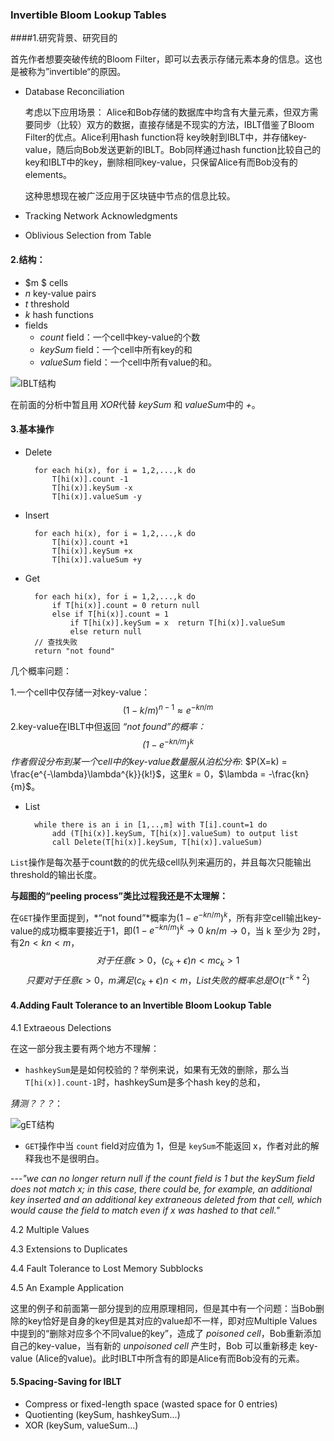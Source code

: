 ### Invertible Bloom Lookup Tables

####1.研究背景、研究目的

首先作者想要突破传统的Bloom Filter，即可以去表示存储元素本身的信息。这也是被称为”invertible“的原因。

* Database Reconciliation
    
    考虑以下应用场景：
    Alice和Bob存储的数据库中均含有大量元素，但双方需要同步（比较）双方的数据，直接存储是不现实的方法，IBLT借鉴了Bloom Filter的优点。Alice利用hash function将 key映射到IBLT中，并存储key-value，随后向Bob发送更新的IBLT。Bob同样通过hash function比较自己的key和IBLT中的key，删除相同key-value，只保留Alice有而Bob没有的elements。

    这种思想现在被广泛应用于区块链中节点的信息比较。

* Tracking Network Acknowledgments
* Oblivious Selection from Table

#### 2.结构：

* $m $ cells
* $n$ key-value pairs
* $t$ threshold 
* $k$ hash functions
* fields
    - *count* field：一个cell中key-value的个数
    - *keySum* field：一个cell中所有key的和
    - *valueSum* field：一个cell中所有value的和。

![IBLT结构](/Users/jiahuiwang/Downloads/IMG_2721.JPG)

在前面的分析中暂且用 *XOR*代替 *keySum* 和 *valueSum*中的 *+*。

#### 3.基本操作

* Delete  

        for each hi(x), for i = 1,2,...,k do  
            T[hi(x)].count -1  
            T[hi(x)].keySum -x  
            T[hi(x)].valueSum -y
        
* Insert  

        for each hi(x), for i = 1,2,...,k do  
            T[hi(x)].count +1  
            T[hi(x)].keySum +x  
            T[hi(x)].valueSum +y  

* Get  

        for each hi(x), for i = 1,2,...,k do  
            if T[hi(x)].count = 0 return null  
            else if T[hi(x)].count = 1 
                if T[hi(x)].keySum = x  return T[hi(x)].valueSum
                else return null
        // 查找失败
        return "not found"

几个概率问题：

1.一个cell中仅存储一对key-value：$$(1-k/m)^{n-1} \approx e^{-kn/m} $$
2.key-value在IBLT中但返回 *“not found”*的概率：$$(1-e^{-kn/m})^k$$作者假设分布到某一个cell中的key-value数量服从*泊松分布*: $P(X=k) = \frac{e^{-\lambda}\lambda^{k}}{k!}$，这里$k=0$，$\lambda = -\frac{kn}{m}$。

* List  

        while there is an i in [1,..,m] with T[i].count=1 do  
            add (T[hi(x)].keySum, T[hi(x)].valueSum) to output list
            call Delete(T[hi(x)].keySum, T[hi(x)].valueSum)
        
`List`操作是每次基于count数的的优先级cell队列来遍历的，并且每次只能输出threshold的输出长度。

**与超图的“peeling process”类比过程我还是不太理解：**

在`GET`操作里面提到，*“not found”*概率为$(1-e^{-kn/m})^k$，所有非空cell输出key-value的成功概率要接近于1，即$(1-e^{-kn/m})^k \to 0$ $kn/m \to 0$，当 k 至少为 2时，有$2n<kn<m$，$$对于任意\epsilon>0，(c_k+\epsilon)n < m c_k > 1$$
$$只要对于任意\epsilon>0，m满足 (c_k+\epsilon)n < m，List失败的概率总是O(t^{-k+2})$$

#### 4.Adding Fault Tolerance to an Invertible Bloom Lookup Table

4.1 Extraeous Delections

在这一部分我主要有两个地方不理解：

* `hashkeySum`是是如何校验的？举例来说，如果有无效的删除，那么当`T[hi(x)].count-1`时，hashkeySum是多个hash key的总和，

*猜测？？？*：

![gET结构](/Users/jiahuiwang/Downloads/IMG_2760.JPG)

* `GET`操作中当 `count` field对应值为 1，但是 `keySum`不能返回 x，作者对此的解释我也不是很明白。

---*"we can no longer return null if the count field is 1 but the keySum field does not match x; in this case, there could be, for example, an additional key inserted and an additional key extraneous deleted from that cell, which would cause the field to match even if x was hashed to that cell."*

4.2 Multiple Values

4.3 Extensions to Duplicates

4.4 Fault Tolerance to Lost Memory Subblocks

4.5 An Example Application

这里的例子和前面第一部分提到的应用原理相同，但是其中有一个问题：当Bob删除的key恰好是自身的key但是其对应的value却不一样，即对应Multiple Values 中提到的“删除对应多个不同value的key”，造成了 *poisoned cell*，Bob重新添加自己的key-value，当有新的 *unpoisoned cell* 产生时，Bob 可以重新移走 key-value (Alice的value)。此时IBLT中所含有的即是Alice有而Bob没有的元素。

#### 5.Spacing-Saving for IBLT

* Compress or fixed-length space (wasted space for 0 entries)
* Quotienting (keySum, hashkeySum...)
* XOR (keySum, valueSum...)





